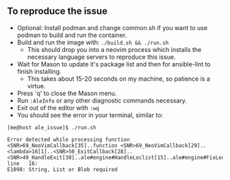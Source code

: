 To reproduce the issue
----------------------

* Optional: Install podman and change common.sh if you want to use podman
            to build and run the container.
* Build and run the image with: `./build.sh && ./run.sh`
  * This should drop you into a neovim process which installs
    the necessary language servers to reproduce this issue.
* Wait for Mason to update it's package list and then for ansible-lint to finish installing.
  * This takes about 15-20 seconds on my machine, so patience is a virtue.
* Press 'q' to close the Mason menu.
* Run `:AleInfo` or any other diagnostic commands necessary.
* Exit out of the editor with `:wq`
* You should see the error in your terminal, similar to:
```
[me@host ale_issue]$ ./run.sh 

Error detected while processing function <SNR>69_NeoVimCallback[35]..function <SNR>69_NeoVimCallback[29]..<lambda>16[1]..<SNR>50_ExitCallback[28]..<SNR>49_HandleExit[30]..ale#engine#HandleLoclist[15]..ale#engine#FixLocList:
line   16:
E1098: String, List or Blob required
```
